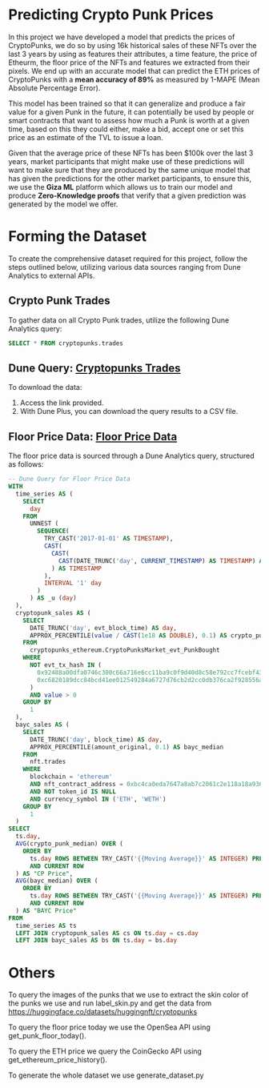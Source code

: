 # Predicting Crypto Punk Prices

In this project we have developed a model that predicts the prices of CryptoPunks, we do so by using 16k historical sales of these NFTs over the last 3 years by using as features their attributes, a time feature, the price of Etheurm, the floor price of the NFTs and features we extracted from their pixels. We end up with an accurate model that can predict the ETH prices of CryptoPunks with a **mean accuracy of 89%** as measured by 1-MAPE (Mean Absolute Percentage Error). 

This model has been trained so that it can generalize and produce a fair value for a given Punk in the future, it can potentially be used by people or smart contracts that want to assess how much a Punk is worth at a given time, based on this they could either, make a bid, accept one or set this price as an estimate of the TVL to issue a loan.

Given that the average price of these NFTs has been $100k over the last 3 years, market participants that might make use of these predictions will want to make sure that they are produced by the same unique model that has given the predictions for the other market participants, to ensure this, we use the **Giza ML** platform which allows us to train our model and produce **Zero-Knowledge proofs** that verify that a given prediction was generated by the model we offer.

# Forming the Dataset

To create the comprehensive dataset required for this project, follow the steps outlined below, utilizing various data sources ranging from Dune Analytics to external APIs.

## Crypto Punk Trades

To gather data on all Crypto Punk trades, utilize the following Dune Analytics query:
```sql
SELECT * FROM cryptopunks.trades
```

## Dune Query: [Cryptopunks Trades](https://dune.com/queries/3469248)

To download the data:
1. Access the link provided.
2. With Dune Plus, you can download the query results to a CSV file.

## Floor Price Data: [Floor Price Data](https://dune.com/queries/3455015)

The floor price data is sourced through a Dune Analytics query, structured as follows:

```sql
-- Dune Query for Floor Price Data
WITH
  time_series AS (
    SELECT
      day
    FROM
      UNNEST (
        SEQUENCE(
          TRY_CAST('2017-01-01' AS TIMESTAMP),
          CAST(
            CAST(
              CAST(DATE_TRUNC('day', CURRENT_TIMESTAMP) AS TIMESTAMP) AS TIMESTAMP
            ) AS TIMESTAMP
          ),
          INTERVAL '1' day
        )
      ) AS _u (day)
  ),
  cryptopunk_sales AS (
    SELECT
      DATE_TRUNC('day', evt_block_time) AS day,
      APPROX_PERCENTILE(value / CAST(1e18 AS DOUBLE), 0.1) AS crypto_punk_median
    FROM
      cryptopunks_ethereum.CryptoPunksMarket_evt_PunkBought
    WHERE
      NOT evt_tx_hash IN (
        0x92488a00dfa0746c300c66a716e6cc11ba9c0f9d40d8c58e792cc7fcebf432d0,
        0xc6820189dcc84bcd41ee012549284a6727d76cb2d2cc0db376ca2f928556ab0f
      )
      AND value > 0
    GROUP BY
      1
  ),
  bayc_sales AS (
    SELECT
      DATE_TRUNC('day', block_time) AS day,
      APPROX_PERCENTILE(amount_original, 0.1) AS bayc_median
    FROM
      nft.trades
    WHERE
      blockchain = 'ethereum'
      AND nft_contract_address = 0xbc4ca0eda7647a8ab7c2061c2e118a18a936f13d
      AND NOT token_id IS NULL
      AND currency_symbol IN ('ETH', 'WETH')
    GROUP BY
      1
  )
SELECT
  ts.day,
  AVG(crypto_punk_median) OVER (
    ORDER BY
      ts.day ROWS BETWEEN TRY_CAST('{{Moving Average}}' AS INTEGER) PRECEDING
      AND CURRENT ROW
  ) AS "CP Price",
  AVG(bayc_median) OVER (
    ORDER BY
      ts.day ROWS BETWEEN TRY_CAST('{{Moving Average}}' AS INTEGER) PRECEDING
      AND CURRENT ROW
  ) AS "BAYC Price"
FROM
  time_series AS ts
  LEFT JOIN cryptopunk_sales AS cs ON ts.day = cs.day
  LEFT JOIN bayc_sales AS bs ON ts.day = bs.day
```
# Others
To query the images of the punks that we use to extract the skin color of the punks we use and run label_skin.py and get the data from https://huggingface.co/datasets/huggingnft/cryptopunks

To query the floor price today we use the OpenSea API using get_punk_floor_today().

To query the ETH price we query the CoinGecko API using get_ethereum_price_history().

To generate the whole dataset we use generate_dataset.py
